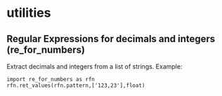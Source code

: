 # utilities

## Regular Expressions for decimals and integers (re_for_numbers)
Extract decimals and integers from a list of strings.
Example:
```
import re_for_numbers as rfn
rfn.ret_values(rfn.pattern,['123,23'],float)
```
